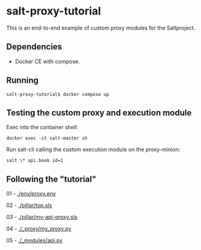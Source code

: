 # salt-proxy-tutorial
This is an end-to-end example of custom proxy modules for the Saltproject.

## Dependencies
* Docker CE with compose.

## Running
``
salt-proxy-tutorial$ docker compose up
``

## Testing the custom proxy and execution module
Exec into the container shell:
```
docker exec -it salt-master sh
```

Run salt-cli calling the custom execution module on the proxy-minion:
```
salt \* api.book id=1
```

## Following the "tutorial"
01 - [./env/proxy.env](https://github.com/n-holmstedt/salt-proxy-tutorial/blob/main/env/proxy.env)

02 - [./pillar/top.sls](https://github.com/n-holmstedt/salt-proxy-tutorial/blob/main/pillar/top.sls)

03 - [./pillar/my-api-proxy.sls](https://github.com/n-holmstedt/salt-proxy-tutorial/blob/main/pillar/my-api-proxy.sls)

04 - [./_proxy/my_proxy.py](https://github.com/n-holmstedt/salt-proxy-tutorial/blob/main/_proxy/my_proxy.py)

05 - [./_modules/api.py](https://github.com/n-holmstedt/salt-proxy-tutorial/blob/main/_modules/api.py)
